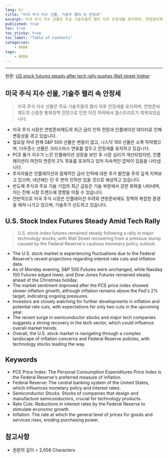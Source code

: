 ```yaml
---
lang: kr
title: "미국 주식 지수 선물, 기술주 랠리 속 안정세"
excerpt: 미국 주식 지수 선물은 주요 기술주들의 랠리 이후 안정세를 유지하며, 연방준비제도의 신중한 통화정책 전망으로 인한 이전 하락에서 월스트리트가 회복되었습니다.
published: true
toc: true
toc_sticky: true
toc_label: "Table of Contents"
categories:
    - NVDA
tags:
    - NVDA
---
```


---

  원문: [US stock futures steady after tech rally pushes Wall street higher](https://www.investing.com/news/stock-market-news/us-stock-futures-steady-after-tech-rally-pushes-wall-street-higher-3787755)

## 미국 주식 지수 선물, 기술주 랠리 속 안정세

> 미국 주식 지수 선물은 주요 기술주들의 랠리 이후 안정세를 유지하며, 연방준비제도의 신중한 통화정책 전망으로 인한 이전 하락에서 월스트리트가 회복되었습니다.


- 미국 주식 시장은 연방준비제도의 최근 금리 인하 전망과 인플레이션 데이터로 인해 변동성을 겪고 있습니다.
- 월요일 저녁 현재 S&P 500 선물은 변동이 없고, 나스닥 100 선물은 소폭 하락했으며, 다우존스 선물은 크리스마스 연휴를 앞두고 안정세를 유지하고 있습니다.
- PCE 물가 지수가 느린 인플레이션 성장을 보인 후 시장 심리가 개선되었지만, 인플레이션이 여전히 연준의 2% 목표를 초과하고 있어 지속적인 압박이 있음을 나타냅니다.
- 투자자들은 인플레이션과 잠재적인 금리 인하에 대한 추가 발전을 주의 깊게 지켜보고 있으며, 내년에는 단 두 번의 인하만 있을 것으로 예상하고 있습니다.
- 반도체 주식과 주요 기술 기업의 최근 급등은 기술 부문에서 강한 회복을 나타내며, 이는 전체 시장 트렌드에 영향을 미칠 수 있습니다.
- 전반적으로 미국 주식 시장은 인플레이션 우려와 연방준비제도 정책의 복잡한 환경을 헤쳐 나가고 있으며, 기술주가 선도하고 있습니다.

## U.S. Stock Index Futures Steady Amid Tech Rally

> U.S. stock index futures remained steady following a rally in major technology stocks, with Wall Street recovering from a previous slump caused by the Federal Reserve's cautious monetary policy outlook.


- The U.S. stock market is experiencing fluctuations due to the Federal Reserve's recent projections regarding interest rate cuts and inflation data.
- As of Monday evening, S&P 500 Futures were unchanged, while Nasdaq 100 Futures edged lower, and Dow Jones Futures remained steady ahead of the Christmas holiday.
- The market sentiment improved after the PCE price index showed slower inflation growth, although inflation remains above the Fed's 2% target, indicating ongoing pressures.
- Investors are closely watching for further developments in inflation and potential rate cuts, with expectations for only two cuts in the upcoming year.
- The recent surge in semiconductor stocks and major tech companies suggests a strong recovery in the tech sector, which could influence overall market trends.
- Overall, the U.S. stock market is navigating through a complex landscape of inflation concerns and Federal Reserve policies, with technology stocks leading the way.

## Keywords

- PCE Price Index: The Personal Consumption Expenditures Price Index is the Federal Reserve's preferred measure of inflation.
- Federal Reserve: The central banking system of the United States, which influences monetary policy and interest rates.
- Semiconductor Stocks: Stocks of companies that design and manufacture semiconductors, crucial for technology products.
- Rate Cuts: Reductions in interest rates by the Federal Reserve to stimulate economic growth.
- Inflation: The rate at which the general level of prices for goods and services rises, eroding purchasing power.

## 참고사항

- 원문의 길이 = 2,658 Characters

